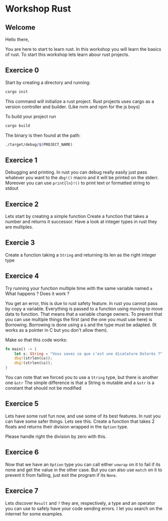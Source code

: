 # Workshop Rust

## Welcome

Hello there,

You are here to start to learn rust.
In this workshop you will learn the basics of rust.
To start this workshop lets learn abour rust projects.

## Exercice 0

Start by creating a directory and running:
```sh
cargo init
```
This command will initialize a rust project. Rust projects uses cargo as a version controller and builder. (Like nvm and npm for the js boys)

To build your project run
```sh
cargo build
```

The binary is then found at the path:
```sh
./target/debug/$(PROJECT_NAME)
```

## Exercice 1

Debugging and printing.
In rust you can debug really easily just pass whatever you want to the `dbg!()` macro and it will be printed on the stderr.
Moreover you can use `print{ln}!()` to print text or formatted string to stdout

## Exercice 2

Lets start by creating a simple function
Create a function that takes a number and returns it successor.
Have a look at integer types in rust they are multiples.

## Exercie 3

Create a function taking a `String` and returning its len as the right integer type

## Exercice 4

Try running your function multiple time with the same variable named `a`
What happens ?
Does it work ?

You get an error, this is due to rust safety feature. In rust you cannot pass by copy a variable.
Everything is passed to a function using moving to move data to function. That means that a variable change owners.
To prevent that you can use multiple things the first (and the one you must use here) is Borrowing.
Borrowing is done using a `&` and the type must be adapted. (It works as a pointer in C but you don't allow them).

Make so that this code works:

```rust
fn main() -> {
	let s: String = "Vous savez ce que c'est une dicatature Dolorès ?".to_string();
	dbg!(strlen(&s));
	dbg!(strlen(&s));
}
```

You can note that we forced you to use a `String` type, but there is another one `&str`
The simple difference is that a String is mutable and a `&str` is a constant that should not be modified

## Exercice 5

Lets have some rust fun now, and use some of its best features.
In rust you can have some safer things. Lets see this.
Create a function that takes 2 floats and returns their division wrapped in the `Option` type.

Please handle right the division by zero with this.

## Exercice 6

Now that we have an `Option` type you can call either `unwrap` on it to fail if its none and get the value in the other case.
But you can also use `match` on it to prevent it from failling, just exit the program if its `None`.

## Exercice 7

Lets discover `Result` and `?` they are, respectively, a type and an operator you can use to safely have your code sending errors.
I let you search on the internet for some examples.


